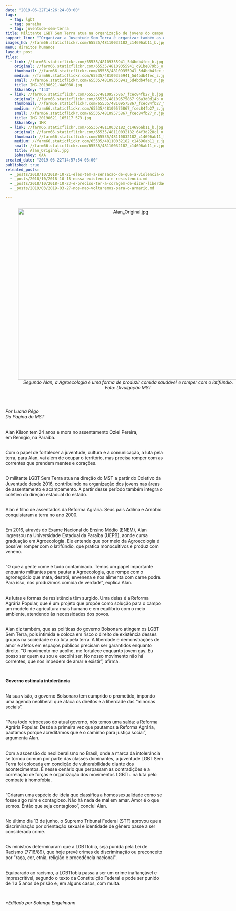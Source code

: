 ```yaml
---
date: "2019-06-22T14:26:24-03:00"
tags:
  - tag: lgbt
  - tag: paraíba
  - tag: juventude-sem-terra
title: Militante LGBT Sem Terra atua na organização de jovens do campo
support_line: "“Organizar a Juventude Sem Terra é organizar também as e os LGBT”, afirma o militante na Paraíba "
images_hd: //farm66.staticflickr.com/65535/48110032182_c14696ab11_b.jpg
menu: direitos humanos
layout: post
files:
  - link: //farm66.staticflickr.com/65535/48109355941_5d4bdb4fec_b.jpg
    original: //farm66.staticflickr.com/65535/48109355941_d91be079b5_o.jpg
    thumbnail: //farm66.staticflickr.com/65535/48109355941_5d4bdb4fec_t.jpg
    medium: //farm66.staticflickr.com/65535/48109355941_5d4bdb4fec_z.jpg
    small: //farm66.staticflickr.com/65535/48109355941_5d4bdb4fec_n.jpg
    title: IMG-20190621-WA0080.jpg
    $$hashKey: "143"
  - link: //farm66.staticflickr.com/65535/48109575867_fcec84fb27_b.jpg
    original: //farm66.staticflickr.com/65535/48109575867_96a3d0d14b_o.jpg
    thumbnail: //farm66.staticflickr.com/65535/48109575867_fcec84fb27_t.jpg
    medium: //farm66.staticflickr.com/65535/48109575867_fcec84fb27_z.jpg
    small: //farm66.staticflickr.com/65535/48109575867_fcec84fb27_n.jpg
    title: IMG_20190621_165117_573.jpg
    $$hashKey: 1MX
  - link: //farm66.staticflickr.com/65535/48110032182_c14696ab11_b.jpg
    original: //farm66.staticflickr.com/65535/48110032182_64f3d228c1_o.jpg
    thumbnail: //farm66.staticflickr.com/65535/48110032182_c14696ab11_t.jpg
    medium: //farm66.staticflickr.com/65535/48110032182_c14696ab11_z.jpg
    small: //farm66.staticflickr.com/65535/48110032182_c14696ab11_n.jpg
    title: Alan_Original.jpg
    $$hashKey: 0AA
created_date: "2019-06-22T14:57:54-03:00"
published: true
releated_posts:
  - _posts/2018/10/2018-10-21-eles-tem-a-sensacao-de-que-a-violencia-contra-nossos-corpos-e-algo-legitimado-diz-presidenta-da-abglt.md
  - _posts/2018/10/2018-10-18-nossa-existencia-e-resistencia.md
  - _posts/2018/10/2018-10-23-e-preciso-ter-a-coragem-de-dizer-liberdade.md
  - _posts/2019/03/2019-03-27-nos-nao-voltaremos-para-o-armario.md

---
```

<div style="text-align:center">
<figure class="image" style="display:inline-block"><img alt="Alan_Original.jpg" height="541" src="//farm66.staticflickr.com/65535/48110032182_c14696ab11_b.jpg" width="700" />
<figcaption><em>Segundo Alan, a Agroecologia &eacute; uma forma de produzir comida saud&aacute;vel e romper com o latif&uacute;ndio. Foto: Divulga&ccedil;&atilde;o MST</em></figcaption>
</figure>
</div>

<p>&nbsp;</p>

<p><em>Por Luana R&ecirc;go<br />
Da P&aacute;gina do MST</em><br />
&nbsp;</p>

<p>Alan Kilson tem 24 anos e mora no assentamento Oziel Pereira, em&nbsp;Rem&iacute;gio, na Para&iacute;ba.</p>

<p><br />
Com o papel de fortalecer a juventude, cultura e a comunica&ccedil;&atilde;o, a&nbsp;luta pela terra,&nbsp;para Alan, vai al&eacute;m de ocupar o territ&oacute;rio, mas precisa romper com as correntes que prendem mentes e cora&ccedil;&otilde;es.&nbsp;</p>

<p><br />
O militante LGBT Sem Terra atua na dire&ccedil;&atilde;o do MST a partir do Coletivo da Juventude desde 2016, contribuindo na organiza&ccedil;&atilde;o dos jovens nas &aacute;reas de assentamento e acampamento. A partir desse per&iacute;odo tamb&eacute;m integra o coletivo da dire&ccedil;&atilde;o estadual do estado.&nbsp;</p>

<p><br />
Alan &eacute; filho de assentados da Reforma Agr&aacute;ria. Seus pais Adilma e Arn&oacute;bio conquistaram a terra no ano 2000.&nbsp;</p>

<p><br />
Em 2016, atrav&eacute;s do Exame Nacional do Ensino M&eacute;dio (ENEM), Alan ingressou na Universidade Estadual da Para&iacute;ba (UEPB), aonde cursa gradua&ccedil;&atilde;o em Agroecologia. Ele entende que por meio da Agroecologia &eacute; poss&iacute;vel romper com o latif&uacute;ndio, que pratica monocultivos e produz com veneno.</p>

<p><br />
&ldquo;O que a gente come &eacute; tudo contaminado. Temos um papel importante enquanto militantes para&nbsp;pautar a Agroecologia, que rompe com o agroneg&oacute;cio que mata, destr&oacute;i, envenena e nos alimenta com carne podre. Para isso, n&oacute;s produzimos comida de verdade&rdquo;, explica Alan.&nbsp;</p>

<p><br />
As lutas e formas de resist&ecirc;ncia t&ecirc;m surgido. Uma delas &eacute; a Reforma Agr&aacute;ria Popular, que &eacute; um projeto que prop&otilde;e como solu&ccedil;&atilde;o para o campo um modelo de agricultura mais humano e em equil&iacute;brio com o meio ambiente, atendendo &agrave;s necessidades dos povos.&nbsp;</p>

<p><br />
Alan diz tamb&eacute;m, que as pol&iacute;ticas do governo Bolsonaro atingem os LGBT Sem Terra, pois intimida e coloca em risco o direito de exist&ecirc;ncia desses grupos na sociedade e na luta pela terra. A&nbsp;liberdade e demonstra&ccedil;&otilde;es de amor e afetos em espa&ccedil;os p&uacute;blicos precisam ser garantidos enquanto direito. &ldquo;O movimento me acolhe, me fortalece enquanto jovem&nbsp;gay. Eu posso ser quem eu sou e escolhi ser. No nosso movimento n&atilde;o h&aacute; correntes, que nos impedem de amar e existir&rdquo;, afirma.</p>

<p>&nbsp;</p>

<p><strong>Governo estimula intoler&acirc;ncia</strong></p>

<p><br />
Na sua vis&atilde;o, o governo Bolsonaro tem cumprido o prometido, impondo uma agenda neoliberal que ataca os direitos e a liberdade das &ldquo;minorias sociais&rdquo;.&nbsp;</p>

<p><br />
&ldquo;Para todo retrocesso do atual governo, n&oacute;s temos uma sa&iacute;da: a Reforma Agr&aacute;ria Popular. Desde a primeira vez que pautamos a Reforma Agr&aacute;ria, pautamos porque acreditamos que &eacute; o caminho para justi&ccedil;a social&rdquo;, argumenta Alan.</p>

<p><br />
Com a ascens&atilde;o do neoliberalismo no Brasil, onde a marca da intoler&acirc;ncia se tornou comum por parte das classes dominantes, a juventude LGBT Sem Terra foi colocada em condi&ccedil;&atilde;o de vulnerabilidade diante dos acontecimentos. &Eacute; nesse cen&aacute;rio que perpassam as contradi&ccedil;&otilde;es e a correla&ccedil;&atilde;o de for&ccedil;as e organiza&ccedil;&atilde;o dos movimentos LGBTI+ na luta pelo combate &agrave; homofobia.&nbsp;</p>

<p><br />
&ldquo;Criaram uma esp&eacute;cie de ideia que classifica a&nbsp;homossexualidade como se fosse algo ruim e contagioso. N&atilde;o h&aacute; nada de mal em amar. Amor&nbsp;&eacute; o que somos. Ent&atilde;o que seja contagioso&rdquo;, conclui Alan.</p>

<p><br />
No &uacute;ltimo dia 13 de junho, o Supremo Tribunal Federal (STF) aprovou que a discrimina&ccedil;&atilde;o por orienta&ccedil;&atilde;o sexual e identidade de g&ecirc;nero passe a ser considerada crime.&nbsp;</p>

<p><br />
Os ministros determinaram que a LGBTfobia, seja punida pela Lei de Racismo (7716/89), que hoje prev&ecirc; crimes de discrimina&ccedil;&atilde;o ou preconceito por &quot;ra&ccedil;a, cor, etnia, religi&atilde;o e proced&ecirc;ncia nacional&quot;.</p>

<p><br />
Equiparado ao racismo, a LGBTfobia passa a ser um crime inafian&ccedil;&aacute;vel e imprescrit&iacute;vel, segundo o texto da Constitui&ccedil;&atilde;o Federal e pode ser punido de 1 a&nbsp;5&nbsp;anos de pris&atilde;o e, em alguns casos, com multa.</p>

<p>&nbsp;</p>

<p><em>*Editado por Solange Engelmann</em></p>
